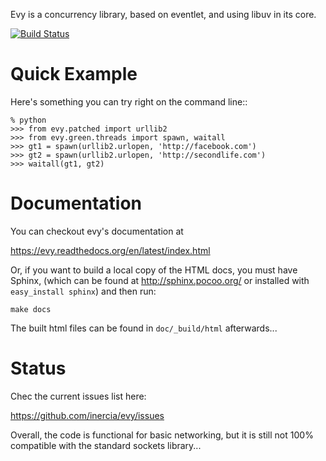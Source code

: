 Evy is a concurrency library, based on eventlet, and using libuv in its core.

[![Build Status](https://travis-ci.org/inercia/evy.png?branch=master)](https://travis-ci.org/inercia/evy)

Quick Example
=============

Here's something you can try right on the command line::

    % python
    >>> from evy.patched import urllib2
    >>> from evy.green.threads import spawn, waitall
    >>> gt1 = spawn(urllib2.urlopen, 'http://facebook.com')
    >>> gt2 = spawn(urllib2.urlopen, 'http://secondlife.com')
    >>> waitall(gt1, gt2)

Documentation
=============

You can checkout evy's documentation at

https://evy.readthedocs.org/en/latest/index.html

Or, if you want to build a local copy of the HTML docs, you must have Sphinx,
(which can be found at http://sphinx.pocoo.org/ or installed with `easy_install sphinx`)
and then run:

    make docs

The built html files can be found in `doc/_build/html` afterwards...

Status
======

Chec the current issues list here:

https://github.com/inercia/evy/issues

Overall, the code is functional for basic networking, but it is still not 100% compatible
with the standard sockets library...
